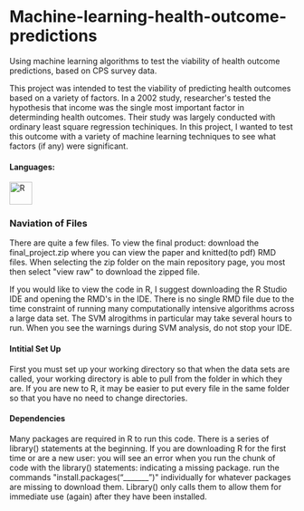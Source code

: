 # Machine-learning-health-outcome-predictions
Using machine learning algorithms to test the viability of health outcome predictions, based on CPS survey data.

<p>This project was intended to test the viability of predicting health outcomes based on a variety of factors.  In a 2002 study, researcher's 
  tested the hypothesis that income was the single most important factor in determinding health outcomes.  Their study was largely conducted with ordinary 
  least square regression techiniques.  In this project, I wanted to test this outcome with a variety of machine learning techniques to see what factors (if any) 
  were significant.</p>
  
<h4 align="left">Languages:</h4>
<p align="left">
  <a href="https://www.r-project.org/" target="_blank" rel="noreferrer"> <img src="https://www.r-project.org/logo/Rlogo.svg" alt="R" width="40" height="40"/> </a>
  
<h3>Naviation of Files</h3>
<p>There are quite a few files.  To view the final product: download the final_project.zip where you can view the paper and knitted(to pdf) RMD files.  
  When selecting the zip folder on the main repository page, you most then select "view raw" to download the zipped file.</p>
  
<p>If you would like to view the code in R, I suggest downloading the R Studio IDE and opening the RMD's in the IDE.  There is no single RMD file due to 
  the time constraint of running many computationally intensive algorithms across a large data set.  The SVM alrogithms in particular may take several hours 
  to run.  When you see the warnings during SVM analysis, do not stop your IDE. </p>
  
<h4>Intitial Set Up</h4>
<p>First you must set up your working directory so that when the data sets are called, your working directory is able to pull from the folder in which they 
  are. If you are new to R, it may be easier to put every file in the same folder so that you have no need to change directories.</p>

<h4>Dependencies</h4>
<p>Many packages are required in R to run this code.  There is a series of library() statements at the beginning.  If you are downloading R for the first time
  or are a new user: you will see an error when you run the chunk of code with the library() statements: indicating a missing package.  run the commands 
  "install.packages(“_______”)" individually for whatever packages are missing to download them.  Library() only calls them to allow them for immediate use (again) after they have been installed.
</p>
  

